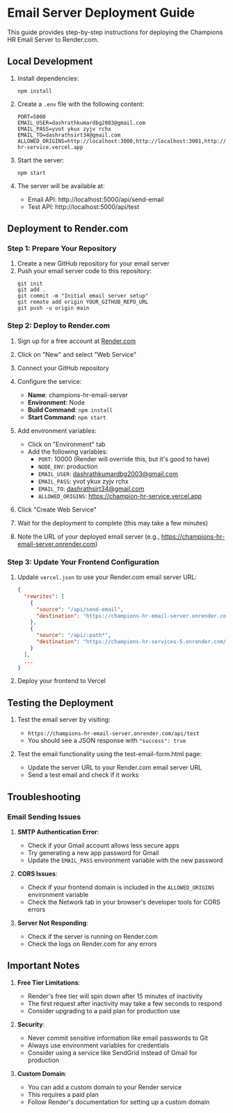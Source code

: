 # Email Server Deployment Guide

This guide provides step-by-step instructions for deploying the Champions HR Email Server to Render.com.

## Local Development

1. Install dependencies:
   ```
   npm install
   ```

2. Create a `.env` file with the following content:
   ```
   PORT=5000
   EMAIL_USER=dashrathkumardbg2003@gmail.com
   EMAIL_PASS=yvot ykux zyjv rchx
   EMAIL_TO=dashrathsirt34@gmail.com
   ALLOWED_ORIGINS=http://localhost:3000,http://localhost:3001,http://localhost:3002,https://champion-hr-service.vercel.app
   ```

3. Start the server:
   ```
   npm start
   ```

4. The server will be available at:
   - Email API: http://localhost:5000/api/send-email
   - Test API: http://localhost:5000/api/test

## Deployment to Render.com

### Step 1: Prepare Your Repository

1. Create a new GitHub repository for your email server
2. Push your email server code to this repository:
   ```
   git init
   git add .
   git commit -m "Initial email server setup"
   git remote add origin YOUR_GITHUB_REPO_URL
   git push -u origin main
   ```

### Step 2: Deploy to Render.com

1. Sign up for a free account at [Render.com](https://render.com)
2. Click on "New" and select "Web Service"
3. Connect your GitHub repository
4. Configure the service:
   - **Name**: champions-hr-email-server
   - **Environment**: Node
   - **Build Command**: `npm install`
   - **Start Command**: `npm start`

5. Add environment variables:
   - Click on "Environment" tab
   - Add the following variables:
     - `PORT`: 10000 (Render will override this, but it's good to have)
     - `NODE_ENV`: production
     - `EMAIL_USER`: dashrathkumardbg2003@gmail.com
     - `EMAIL_PASS`: yvot ykux zyjv rchx
     - `EMAIL_TO`: dashrathsirt34@gmail.com
     - `ALLOWED_ORIGINS`: https://champion-hr-service.vercel.app

6. Click "Create Web Service"

7. Wait for the deployment to complete (this may take a few minutes)

8. Note the URL of your deployed email server (e.g., https://champions-hr-email-server.onrender.com)

### Step 3: Update Your Frontend Configuration

1. Update `vercel.json` to use your Render.com email server URL:
   ```json
   {
     "rewrites": [
       {
         "source": "/api/send-email",
         "destination": "https://champions-hr-email-server.onrender.com/api/send-email"
       },
       {
         "source": "/api/:path*",
         "destination": "https://champions-hr-services-5.onrender.com/api/:path*"
       }
     ],
     ...
   }
   ```

2. Deploy your frontend to Vercel

## Testing the Deployment

1. Test the email server by visiting:
   - `https://champions-hr-email-server.onrender.com/api/test`
   - You should see a JSON response with `"success": true`

2. Test the email functionality using the test-email-form.html page:
   - Update the server URL to your Render.com email server URL
   - Send a test email and check if it works

## Troubleshooting

### Email Sending Issues

1. **SMTP Authentication Error**:
   - Check if your Gmail account allows less secure apps
   - Try generating a new app password for Gmail
   - Update the `EMAIL_PASS` environment variable with the new password

2. **CORS Issues**:
   - Check if your frontend domain is included in the `ALLOWED_ORIGINS` environment variable
   - Check the Network tab in your browser's developer tools for CORS errors

3. **Server Not Responding**:
   - Check if the server is running on Render.com
   - Check the logs on Render.com for any errors

## Important Notes

1. **Free Tier Limitations**:
   - Render's free tier will spin down after 15 minutes of inactivity
   - The first request after inactivity may take a few seconds to respond
   - Consider upgrading to a paid plan for production use

2. **Security**:
   - Never commit sensitive information like email passwords to Git
   - Always use environment variables for credentials
   - Consider using a service like SendGrid instead of Gmail for production

3. **Custom Domain**:
   - You can add a custom domain to your Render service
   - This requires a paid plan
   - Follow Render's documentation for setting up a custom domain
